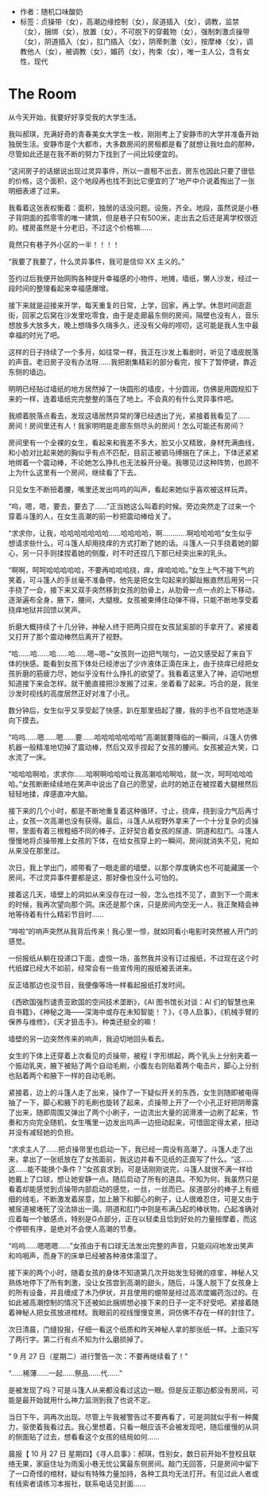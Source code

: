 - 作者：随机口味酸奶
- 标签：贞操带（女），高潮边缘控制（女），尿道插入（女），调教，监禁（女），捆绑（女），放置（女），不可脱下的穿戴物（女），强制刺激贞操带（女），阴道插入（女），肛门插入（女），阴蒂刺激（女），按摩棒（女），调教他人（女），被调教（女），媚药（女），拘束（女），唯一主人公，含有女性，现代

# The Room
从今天开始，我要好好享受我的大学生活。

我叫郝琪，充满好奇的青春美女大学生一枚，刚刚考上了安静市的大学并准备开始独居生活。安静市是个大都市，大多数房间的房租都是看了就想让我吐血的那种，尽管如此还是在我不断的努力下找到了一间比较便宜的。

“这间房子的话据说出现过灵异事件，所以一直租不出去，房东也因此只要了很低的价格，这个面积，这个地段再也找不到比它便宜的了”地产中介说着掏出了一张明细表递了过来。

我看着这张表权衡着：面积，独居的话没问题。设施，齐全。地段，虽然说是小巷子背阴面的孤零零的唯一建筑，但是巷子只有500米，走出去之后还是离学校很近的。楼房虽然是十分老旧，不过这个价格嘛……

竟然只有巷子外小区的一半！！！！

“我要了我要了，什么灵异事件，我可是信仰 XX 主义的。”

签约过后我便开始网购各种提升幸福感的小物件，地摊，墙纸，懒人沙发，经过一段时间的整理看起来幸福感爆增。

接下来就是迎接来开学，每天重复的日常，上学，回家，再上学。休息时间逛逛街，回家之后窝在沙发里吃零食，由于是走廊最东侧的房间，隔壁也没有人，音乐想放多大放多大，晚上想嗨多久嗨多久，还没有父母的唠叨，这可能是我人生中最幸福的时光了吧。

这样的日子持续了一个多月，如往常一样，我正在沙发上看剧时，听见了墙皮脱落的声音。老旧房子没有办法呀……我把剧集精彩的部分看完，按下了暂停键，靠近东侧的墙边。

明明已经贴过墙纸的地方居然掉了一块圆形的墙皮，十分圆润，仿佛是用圆规扣下来的一样，连着墙纸完完整整的落在了地上。不会真的有什么灵异事件吧。

我顺着脱落点看去，发现这墙居然异常的薄已经透出了光，紧接着我看见了…… 房间！房间里还有人！我家明明是走廊东侧尽头的房间！怎么可能还有房间？

房间里有一个全裸的女生，看起来和我差不多大，脸又小又精致，身材充满曲线，和小脸对比起来她的胸似乎有点不匹配，目前正被驷马缚捆在了床上，下体还紧紧地绑着一个震动棒，不论她怎么挣扎也无法躲开分毫。我哪见过这种阵势，也顾不上为什么这里有一个房间，继续看了下去。

只见女生不断扭着腰，嘴里还发出呜呜的叫声，看起来她似乎喜欢被这样玩弄。

“呜，嗯，嗯，要去，要去了……”正当她这么叫着的时候。旁边突然走了过来一个穿着斗篷的人，在女生高潮的前一秒把震动棒给关了。

“求求你，让我，哈哈哈哈哈哈哈……哈哈哈哈，啊…………啊哈哈哈哈”女生似乎想请求些什么，可斗篷人却用挠痒的方式打断了她的话。斗篷人一只手挠着她的脚心，另一只手则揉捏着她的侧腹，时不时还捏几下那已经突出来的乳头。

“啊啊，呵呵哈哈哈哈哈，不要再哈哈哈挠，痒，痒哈哈哈。”女生上气不接下气的笑着，可斗篷人的手丝毫不准备停，他先是把女生勾起来的脚趾搬直然后用另一只手挠了一会，接下来又双手突然移到女孩的肋骨上，从肋骨一点一点的上下移动，逐渐遍布全身，腋下，腰间，大腿根。女孩被束缚住动弹不得，只能不断地享受着挠痒地狱并回馈以笑声。

折磨大概持续了十几分钟，神秘人终于把两只捏在女孩鼠奚部的手拿开了。紧接着又打开了那个震动棒然后离开了视野。

“哈……哈……哈……哈……嗯~嗯~”女孩则一边把气喘匀，一边又感受起了来自下体的快感。能看到女孩下体处已经渗出了少许液体正滴在床上，由于挠痒已经把女孩折磨的筋疲力尽，她似乎没有什么挣扎的欲望了。我看着这里入了神，迫切地想知道接下来会怎样。就干脆直接把沙发搬了过来，坐着看了起来。巧合的是，我坐沙发时视线的高度居然正好对准了小孔。

数分钟后，女生似乎又享受起了快感，趴在那里扭起了腰，我的手也不自觉地逐渐向下摸去。

“呜呜……嗯……嗯……要……哈哈哈哈哈哈哈”高潮就要降临的一瞬间，斗篷人仿佛机器一般精准地切掉了震动棒，然后又双手捏起了女孩的腰间。女孩被迫大笑，口水流了一床。

“哈哈哈啊哈，求求你……哈啊啊哈哈哈让我高潮哈哈啊哈，就一次，呵呵哈哈哈哈。”女孩断断续续地在笑声中说出了自己的愿望，此时的她正在被捏着大腿根然后轻轻地揉，痒感直冲大脑。

接下来的几个小时，都是不断地重复着这种循环，寸止，挠痒，挠到没力气后再寸止，女孩一次高潮也没有获得。最后，斗篷人从视野外拿来了一个十分复杂的贞操带，里面有着三根粗细不同的棒子。正好契合着女孩的尿道、阴道和肛门。斗篷人慢慢地将贞操带推上女孩的下体，在给女孩穿上的一瞬间，房间就消失不见，宛如从来没在那里过。

次日，我上学出门，顺带看了一眼走廊的墙壁，以那个厚度确实也不可能藏匿一个房间，不过灵异事件要都是这，那好像也没什么可怕的。

接着这几天，墙壁上的洞如从来没存在过一般，怎么也找不见了，直到下一个周末的时候，我再次望向那个洞。床还是那个床，只是房间内空无一人，我正聚精会神地等待着有什么精彩节目时……

“哗啦“的响声突然从我背后传来！我心里一惊，就如同看小电影时突然被人开门的感觉。

一份报纸从躺在投递口下面，虚惊一场，虽然我并没有订过报纸，不过现在这个时代纸媒已经大不如前，经常会有一些宣传用的报纸被丢进来。

反正墙那边也没节目，我便像等场一样看起报纸打发时间。

《西欧国强烈谴责亚欧国的空间技术垄断》，《AI 图书馆长对谈：AI 们的智慧也来自书籍》，《神秘之海——深海中或存在未知智能！？》，《寻人启事》，《机械手臂的保养与维修》，《天才狙击手》。种类还挺全的嘛！

墙壁的另一边突然传来的响声，我迫切地回头看去。

女生的下体上还穿着上次看见的贞操带，被程 I 字形绑起，两个乳头上分别夹着一个振动乳夹，腋下被贴了两个自动毛刷，小腹左右则贴着两个电击片，脚心上分别也贴着两个和腋下一样的自动毛刷。

紧接着，边上的斗篷人走了出来，操作了一下疑似开关的东西，女生则随即被电得抽了一下，脚心和腋下的毛刷也旋转了起来，贞操带上开了一个小孔正好把阴蒂露了出来，随即周围又弹出了两个小刷子，一边流出大量的润滑液一边刷了起来，节奏和方向完全随机，女生嘴里一边发出呜声一边扭动起来，可惜固定得太紧，扭动并没有减轻她的负担。

“求求主人了……把贞操带里也启动一下，我已经一周没有高潮了。斗篷人走了出来，拿出了一张纸放在了女孩面前，我这边并看不见纸的正面写了什么。“这……这……能不能换个条件？”女孩哀求到，可是话刚刚说完，斗篷人就很不满一样给她戴上了口球，想让她安静一点。随后启动了所有的道具。不知为何，我虽然只是看着却能感觉到贞操带内部启动的感觉，一丝，一丝而已。尿道部分的棒子上有细细的绒毛，不断激发着尿意，加上腋下和脚心的刷子，让人很难忍住，可是又由于被尿道被堵死了没法排出一滴。阴道和肛门中则是布满凸起的棒状物，凸起准确对应着每一个敏感点，特别是G点部分，正在以轻柔且恰到好处的力量按摩着，而这个停顿有序，是绝对不会使人高潮的节奏。

“呜呜……嗯嗯嗯……”女孩由于有口球无法发出完整的声音，只能闷闷地发出笑声和呜咽声，而身下的床单已经被各种液体濡湿了。

接下来的两个小时，随着女孩的身体不知道第几次开始发生轻微的痉挛，神秘人又熟练地停下了所有刺激，没让女孩尝到高潮的甜头，随后，斗篷人脱下了女孩身上的所有设备，并且缠成了木乃伊状，并且使用的绷带是经过高浓度媚药泡过的。在如此被高潮控制的情况下还被如此捆绑想必接下来的日子一定不好受吧。紧接着随着神秘人把女孩放进棺材。我眼前的视线慢慢变黑，洞仿佛不存在一样的封住了。

次日清晨，门缝投报，仔细一看这个纸质和昨天神秘人拿的那张纸一样。上面只写了两行字。第二行有点不知为什么磨损掉了。

“ 9 月 27 日（星期二）进行警告一次：不要再继续看了！”

“……稀薄……一起……祭品……代……”

是被发现了吗？可是斗篷人从来都没看过这边一眼。但是反正那边都没有房间，可能是最开始就用什么神力监测到我了也说不定。

当日下午，洞再次出现。尽管上午我被警告过不要再看了，可是洞就似乎有一种魔力，驱使着我看过去。我心里想着，只看一眼应该不会被发现吧，随后缓慢的从洞的侧面贴了过去，想看看这个女孩的结局如何……

晨报【 10 月 27 日 星期四】《寻人启事》：郝琪，性别女，数日前开始不登校且联络无果，家庭住址为雨奚小巷无忧公寓最东侧房间。敲门无回答，只是房间中留下了一口奇怪的棺材，疑似有特殊力量加持，各种工具均无法打开。有见过此人者或有线索者请练习本报社，联系电话见封面……





